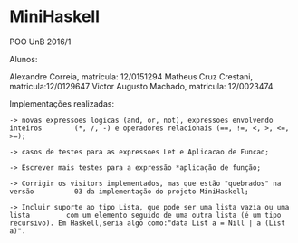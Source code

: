 # MiniHaskell
POO UnB 2016/1

Alunos:

Alexandre Correia, matricula: 12/0151294
Matheus Cruz Crestani, matricula:12/0129647
Victor Augusto Machado, matricula: 12/0023474

Implementações realizadas:

	-> novas expressoes logicas (and, or, not), expressoes envolvendo inteiros 		  (*, /, -) e operadores relacionais (==, !=, <, >, <=, >=);
	
	-> casos de testes para as expressoes Let e Aplicacao de Funcao;
	
	-> Escrever mais testes para a expressão *aplicação de função;
	
	-> Corrigir os visitors implementados, mas que estão "quebrados" na versão 			03 da implementação do projeto MiniHaskell;
	
	-> Incluir suporte ao tipo Lista, que pode ser uma lista vazia ou uma lista 		com um elemento seguido de uma outra lista (é um tipo recursivo). Em Haskell,seria algo como:"data List a = Nill | a (List a)".
	

